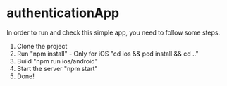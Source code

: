 # authenticationApp

In order to run and check this simple app, you need to follow some steps.

1. Clone the project
2. Run "npm install" - Only for iOS "cd ios && pod install && cd .." 
3. Build "npm run ios/android"
4. Start the server "npm start"
5. Done!
